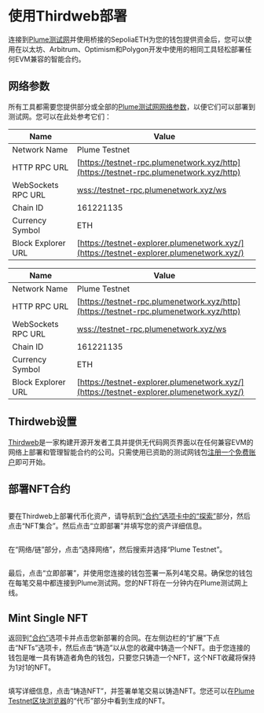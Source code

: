 # 使用Thirdweb部署

连接到[Plume测试网](https://docs.plumenetwork.xyz/plume/getting-started/connecting-to-plume)并使用桥接的SepoliaETH为您的钱包提供资金后，您可以使用在以太坊、Arbitrum、Optimism和Polygon开发中使用的相同工具轻松部署任何EVM兼容的智能合约。

## 网络参数

所有工具都需要您提供部分或全部的[Plume测试网网络参数](https://docs.plumenetwork.xyz/plume/developer-resources/network-parameters)，以便它们可以部署到测试网。您可以在此处参考它们：

| Name               | Value                                                                                    |
| ------------------ | ---------------------------------------------------------------------------------------- |
| Network Name       | Plume Testnet                                                                            |
| HTTP RPC URL       | [https://testnet-rpc.plumenetwork.xyz/http](https://testnet-rpc.plumenetwork.xyz/http)   |
| WebSockets RPC URL | [wss://testnet-rpc.plumenetwork.xyz/ws](wss://testnet-rpc.plumenetwork.xyz/ws)           |
| Chain ID           | 161221135                                                                                |
| Currency Symbol    | ETH                                                                                      |
| Block Explorer URL | [https://testnet-explorer.plumenetwork.xyz/](https://testnet-explorer.plumenetwork.xyz/) |

| Name               | Value                                                                                    |
| ------------------ | ---------------------------------------------------------------------------------------- |
| Network Name       | Plume Testnet                                                                            |
| HTTP RPC URL       | [https://testnet-rpc.plumenetwork.xyz/http](https://testnet-rpc.plumenetwork.xyz/http)   |
| WebSockets RPC URL | [wss://testnet-rpc.plumenetwork.xyz/ws](wss://testnet-rpc.plumenetwork.xyz/ws)           |
| Chain ID           | 161221135                                                                                |
| Currency Symbol    | ETH                                                                                      |
| Block Explorer URL | [https://testnet-explorer.plumenetwork.xyz/](https://testnet-explorer.plumenetwork.xyz/) |

## Thirdweb设置

[Thirdweb](https://thirdweb.com/)是一家构建开源开发者工具并提供无代码网页界面以在任何兼容EVM的网络上部署和管理智能合约的公司。只需使用已资助的测试网钱包[注册一个免费账户](https://thirdweb.com/deploy)即可开始。

## 部署NFT合约

<figure><img src="../.gitbook/assets/image (1).avif" alt=""><figcaption></figcaption></figure>

要在Thirdweb上部署代币化资产，请导航到[“合约”选项卡中的“探索”](https://thirdweb.com/explore)部分，然后点击“NFT集合”。然后点击“立即部署”并填写您的资产详细信息。

<figure><img src="../.gitbook/assets/image (5).png" alt=""><figcaption></figcaption></figure>

在“网络/链”部分，点击“选择网络”，然后搜索并选择“Plume Testnet”。

<figure><img src="../.gitbook/assets/image (6).png" alt=""><figcaption></figcaption></figure>

最后，点击“立即部署”，并使用您连接的钱包签署一系列4笔交易。确保您的钱包在每笔交易中都连接到Plume测试网。您的NFT将在一分钟内在Plume测试网上线。

## Mint Single NFT

返回到[“合约”](https://thirdweb.com/dashboard/contracts/deploy)选项卡并点击您新部署的合同。在左侧边栏的“扩展”下点击“NFTs”选项卡，然后点击“铸造”以从您的收藏中铸造一个NFT。由于您连接的钱包是唯一具有铸造者角色的钱包，只要您只铸造一个NFT，这个NFT收藏将保持为1对1的NFT。

<figure><img src="../.gitbook/assets/image (7).png" alt=""><figcaption></figcaption></figure>

填写详细信息，点击“铸造NFT”，并签署单笔交易以铸造NFT。您还可以在[Plume Testnet区块浏览器](https://plume-testnet.explorer.caldera.xyz/)的“代币”部分中看到生成的NFT。

<figure><img src="../.gitbook/assets/image (8).png" alt=""><figcaption></figcaption></figure>

